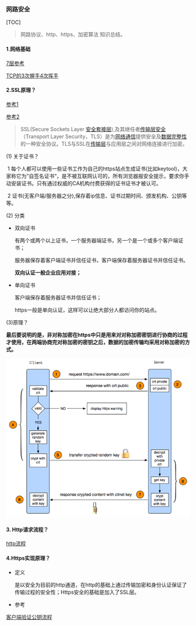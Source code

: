 ### 网路安全

[TOC]

> 网路协议、http、https、加密算法 知识总结。

#### 1.网络基础

[7层参考](https://www.cnblogs.com/sunsky303/p/10647255.html)

[TCP的3次握手4次挥手](https://blog.csdn.net/qq_38950316/article/details/81087809)

#### 2.SSL原理？

[参考1](https://www.cnblogs.com/yyxianren/p/10839427.html)

[参考2](https://blog.csdn.net/qq_37699037/article/details/79760617)

> SSL(Secure Sockets Layer [安全套接层](https://baike.baidu.com/item/安全套接层)),及其继任者[传输层安全](https://baike.baidu.com/item/传输层安全)（Transport Layer Security，TLS）是为[网络通信](https://baike.baidu.com/item/网络通信/9636548)提供安全及[数据完整性](https://baike.baidu.com/item/数据完整性/110071)的一种安全协议。TLS与SSL在[传输层](https://baike.baidu.com/item/传输层/4329536)与应用层之间对网络连接进行加密。

(1) 关于证书？

​	1 每个人都可以使用一些证书工作为自己的https站点生成证书(比如keytool)，大家称它为”自签名证书“，是不被互联网认可的，所有浏览器报安全提示，要求你手动安装证书。只有通过权威的CA机构付费获得的证书证书才被认可。

​    2 证书(无客户端/服务器之分),保存着ip信息、证书过期时间、颁发机构、公钥等等。

(2) 分类

- 双向证书

  有两个或两个以上证书，一个服务器端证书，另一个是一个或多个客户端证书；

  服务器保存着客户端证书并信任证书，客户端保存着服务器证书并信任证书。

  **双向认证一般企业应用对接；**

- 单向证书

  客户端保存着服务器证书并信任证书；

  https一般是单向认证，这样可以让绝大部分人都访问你的站点。

(3)原理？

**最后要说明的是，非对称加密在https中只是用来对对称加密密钥进行协商的过程才使用，在两端协商完对称加密的密钥之后，数据的加密传输均采用对称加密的方式。**

![ssl](images/ssl.png)

#### 3. Http请求流程？

[http流程](https://blog.csdn.net/gdutxiaoxu/article/details/97885526)

#### 4.Https实现原理？

- 定义

  是以安全为目前的http通道，在http的基础上通过传输加密和身份认证保证了传输过程的安全性；Https安全的基础是加入了SSL层。







- 参考

[客户端验证公钥流程](https://www.jianshu.com/p/c5c178ddcf1c)











